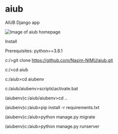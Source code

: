 # aiub
AIUB Django app


![Image of aiub homepage](https://github.com/Nasim-NIMU/aiub/blob/master/aiubhome.png)

Install

Prerequisites:
python==3.8.1

c:/>git clone https://github.com/Nasim-NIMU/aiub.git

c:/>cd aiub

c:/aiub>cd aiubenv

c:/aiub/aiubenv>scripts\activate.bat

(aiubenv)c:/aiub/aiubenv>cd ..

(aiubenv)c:/aiub>pip install -r requirements.txt

(aiubenv)c:/aiub>python manage.py migrate

(aiubenv)c:/aiub>python manage.py runserver
